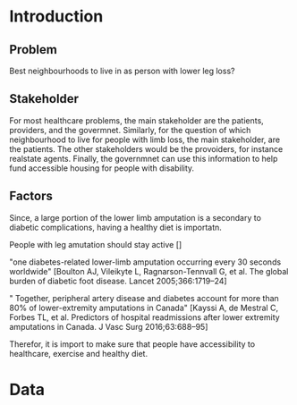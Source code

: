 # Introduction


## Problem
Best neighbourhoods to live in as person with lower leg loss?

## Stakeholder

For most healthcare problems, the main stakeholder are the patients, providers, and the govermnet. Similarly, for the question of which neighbourhood to live for
people with limb loss, the main stakeholder, are the patients. The other stakeholders would be the provoiders, for instance realstate agents. Finally, the governmnet
can use this information to help fund accessible housing for people with disability. 

## Factors

Since, a large portion of the lower limb amputation is a secondary to diabetic complications, having a healthy diet is importatn. 

People with leg amutation should stay active []


"one diabetes-related lower-limb amputation occurring every 30 seconds worldwide"
[Boulton AJ, Vileikyte L, Ragnarson-Tennvall G, et al. The global burden of diabetic foot disease. Lancet 2005;366:1719–24]

" Together, peripheral artery disease and diabetes account for more than 80% of lower-extremity amputations in Canada"
[Kayssi A, de Mestral C, Forbes TL, et al. Predictors of hospital readmissions after lower extremity amputations in Canada. J Vasc Surg 2016;63:688–95]

Therefor, it is import to make sure that people have accessibility to healthcare, exercise and healthy diet. 


# Data

